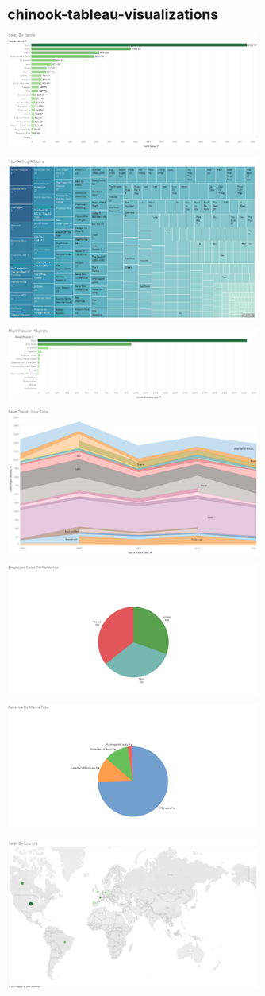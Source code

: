 # chinook-tableau-visualizations
 
![](sales-by-genre.png)

![](top-selling-albums.png)

![](most-popular-playlists.png)

![](sales-trends-over-time.png)

![](employee-sales-performance.png)

![](revenue-by-media-type.png)

![](sales-by-country.png)